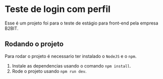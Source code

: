 # Teste de login com perfil

Esse é um projeto foi para o teste de estágio para front-end pela empresa B2BIT.

## Rodando o projeto

Para rodar o projeto é necessario ter instalado o `NodeJS` e o `npm`.

1. Instale as dependencias usando o comando `npm install`. 
2. Rode o projeto usando `npm run dev`.
